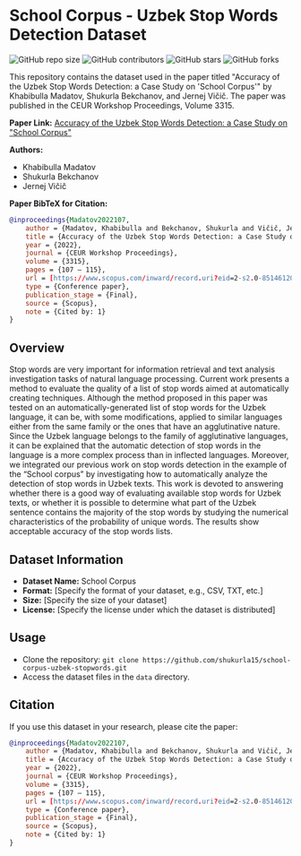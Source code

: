 # School Corpus - Uzbek Stop Words Detection Dataset

![GitHub repo size](https://img.shields.io/github/repo-size/shukurla15/school-corpus-uzbek-stopwords)
![GitHub contributors](https://img.shields.io/github/contributors/shukurla15/school-corpus-uzbek-stopwords)
![GitHub stars](https://img.shields.io/github/stars/shukurla15/school-corpus-uzbek-stopwords?style=social)
![GitHub forks](https://img.shields.io/github/forks/shukurla15/school-corpus-uzbek-stopwords?style=social)

This repository contains the dataset used in the paper titled "Accuracy of the Uzbek Stop Words Detection: a Case Study on 'School Corpus'" by Khabibulla Madatov, Shukurla Bekchanov, and Jernej Vičič. The paper was published in the CEUR Workshop Proceedings, Volume 3315.

**Paper Link:** [Accuracy of the Uzbek Stop Words Detection: a Case Study on "School Corpus"](https://ceur-ws.org/Vol-3315/paper12.pdf)

**Authors:**
- Khabibulla Madatov
- Shukurla Bekchanov
- Jernej Vičič

**Paper BibTeX for Citation:**
```bibtex
@inproceedings{Madatov2022107,
    author = {Madatov, Khabibulla and Bekchanov, Shukurla and Vičič, Jernej},
    title = {Accuracy of the Uzbek Stop Words Detection: a Case Study on “School Corpus”},
    year = {2022},
    journal = {CEUR Workshop Proceedings},
    volume = {3315},
    pages = {107 – 115},
    url = [https://www.scopus.com/inward/record.uri?eid=2-s2.0-85146120573&partnerID=40&md5=1d29f6ca615065573a4199c2b03e461a](https://www.scopus.com/inward/record.uri?eid=2-s2.0-85146120573&partnerID=40&md5=1d29f6ca615065573a4199c2b03e461a),
    type = {Conference paper},
    publication_stage = {Final},
    source = {Scopus},
    note = {Cited by: 1}
}
```
## Overview

Stop words are very important for information retrieval and text analysis investigation tasks of natural language processing. Current work presents a method to evaluate the quality of a list of stop words aimed at automatically creating techniques. Although the method proposed in this paper was tested on an automatically-generated list of stop words for the Uzbek language, it can be, with some modifications, applied to similar languages either from the same family or the ones that have an agglutinative nature. Since the Uzbek language belongs to the family of agglutinative languages, it can be explained that the automatic detection of stop words in the language is a more complex process than in inflected languages. Moreover, we integrated our previous work on stop words detection in the example of the “School corpus” by investigating how to automatically analyze the detection of stop words in Uzbek texts. This work is devoted to answering whether there is a good way of evaluating available stop words for Uzbek texts, or whether it is possible to determine what part of the Uzbek sentence contains the majority of the stop words by studying the numerical characteristics of the probability of unique words. The results show acceptable accuracy of the stop words lists.

## Dataset Information

- **Dataset Name:** School Corpus
- **Format:** [Specify the format of your dataset, e.g., CSV, TXT, etc.]
- **Size:** [Specify the size of your dataset]
- **License:** [Specify the license under which the dataset is distributed]

## Usage

- Clone the repository: `git clone https://github.com/shukurla15/school-corpus-uzbek-stopwords.git`
- Access the dataset files in the `data` directory.

## Citation

If you use this dataset in your research, please cite the paper:

```bibtex
@inproceedings{Madatov2022107,
    author = {Madatov, Khabibulla and Bekchanov, Shukurla and Vičič, Jernej},
    title = {Accuracy of the Uzbek Stop Words Detection: a Case Study on “School Corpus”},
    year = {2022},
    journal = {CEUR Workshop Proceedings},
    volume = {3315},
    pages = {107 – 115},
    url = [https://www.scopus.com/inward/record.uri?eid=2-s2.0-85146120573&partnerID=40&md5=1d29f6ca615065573a4199c2b03e461a](https://www.scopus.com/inward/record.uri?eid=2-s2.0-85146120573&partnerID=40&md5=1d29f6ca615065573a4199c2b03e461a),
    type = {Conference paper},
    publication_stage = {Final},
    source = {Scopus},
    note = {Cited by: 1}
}


